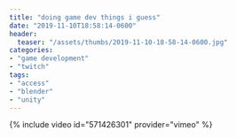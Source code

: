 ```yaml
---
title: "doing game dev things i guess"
date: "2019-11-10T18:58:14-0600"
header:
  teaser: "/assets/thumbs/2019-11-10-18-58-14-0600.jpg"
categories:
- "game development"
- "twitch"
tags:
- "access"
- "blender"
- "unity"
---
```

{% include video id="571426301" provider="vimeo" %}
